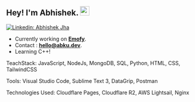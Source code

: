 ## Hey! I'm Abhishek. <img src="https://media-net.abku.dev/wave-hi.gif" width="25px">

[![Linkedin: Abhishek Jha](https://img.shields.io/badge/-Abhishek%20Jha-red?style=flat-square&logo=Linkedin&logoColor=white&link=https://www.linkedin.com/in/verma-khushboo/)](https://www.linkedin.com/in/abkux/)


- Currently working on **[Emofy](http://emofy.abku.dev)**.
- Contact : **[hello@abku.dev](mailto:hello@abku.dev)**.
- Learning C++! 


TeachStack:
JavaScript, NodeJs, MongoDB, SQL, Python, HTML, CSS, TailwindCSS



Tools: 
Visual Studio Code, Sublime Text 3, DataGrip, Postman

Technologies Used: 
Cloudflare Pages, Cloudflare R2, AWS Lightsail, Nginx

